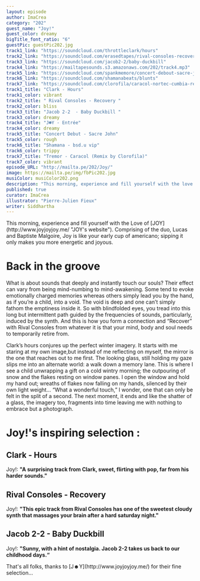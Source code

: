 ```yaml
---
layout: episode
author: ImaCrea
category: "202"
guest_name: "Joy!"
guest_color: dreamy
bigTitle_font_ratio: "6"
guestPic: guestPic202.jpg
track1_link: "https://soundcloud.com/throttleclark/hours"
track2_link: "https://soundcloud.com/erasedtapes/rival-consoles-recovery"
track3_link: "https://soundcloud.com/jacob2-2/baby-duckbill"
track4_link: "https://mailtapesounds.s3.amazonaws.com/202/track4.mp3"
track5_link: "https://soundcloud.com/spankmemore/concert-debout-sacre-john"
track6_link: "https://soundcloud.com/shamanabeats/blunts"
track7_link: "https://soundcloud.com/clorofila/caracol-nortec-cumbia-remix-by"
track1_title: "Clark - Hours"
track1_color: vibrant
track2_title: " Rival Consoles - Recovery "
track2_color: bliss
track3_title: "Jacob 2-2  - Baby Duckbill "
track3_color: dreamy
track4_title: "J☻Y - Entrée"
track4_color: dreamy
track5_title: "Concert Debut - Sacre John"
track5_color: rough
track6_title: "Shamana - bsd.u vip"
track6_color: trippy
track7_title: "Tremor - Caracol (Remix by Clorofila)"
track7_color: vibrant
episode_URL: "http://mailta.pe/202/Joy/"
image: https://mailta.pe/img/fbPic202.jpg
musiColor: musiColor202.png
description: "This morning, experience and fill yourself with the love of Joy. Like your early cup of americano; sipping it only makes you more energetic and joyous."
published: true
curator: ImaCrea
illustrator: "Pierre-Julien Fieux"
writer: Siddhartha
---
```







<p id="introduction">This morning, experience and fill yourself with the Love of [JOY](http://www.joyjoyjoy.me/ "JOY's website"). Comprising of the duo, Lucas and Baptiste Malgoire, Joy is like your early cup of americano; sipping it only makes you more energetic and joyous. 
</p>

# Back in the groove

What is about sounds that deeply and instantly touch our souls? Their effect can vary from being mind-numbing to mind-awakening. Some tend to evoke emotionally charged memories whereas others simply lead you by the hand, as if you’re a child, into a void. The void is deep and one can’t simply fathom the emptiness inside it. So with blindfolded eyes, you tread into this long but intermittent path guided by the frequencies of sounds, particularly, induced by the synth.  And this is how you form a connection and “Recover” with Rival Consoles from whatever it is that your mind, body and soul needs to temporarily retire from. 

Clark’s hours conjures up the perfect winter imagery. It starts with me staring at my own image,but instead of me reflecting on myself, the mirror is the one that reaches out to me first. The looking glass, still holding my gaze slips me into an alternate world: a walk down a memory lane. This is where I see a child unwrapping a gift on a cold wintry morning; the outpouring of snow and the flakes resting on window panes. I open the window and hold my hand out; wreaths of flakes now falling on my hands, silenced by their own light weight... “What a wonderful touch,” I wonder, one that can only be felt in the split of a second. The next moment, it ends and like the shatter of a glass, the imagery too, fragments into time leaving me with nothing to embrace but a photograph. 


# Joy!'s inspiring selection :
 
## Clark - Hours
Joy!: **"**A surprising track from Clark, sweet, flirting with pop, far from his harder sounds.**"**

## Rival Consoles - Recovery
Joy!: **"**This epic track from Rival Consoles has one of the sweetest cloudy synth that massages your brain after a hard saturday night.**"**

## Jacob 2-2 - Baby Duckbill
Joy!: **"**Sunny, with a hint of nostalgia. Jacob 2-2 takes us back to our childhood days.**“**
 
<p id="outroduction">
That's all folks, thanks to [J☻Y](http://www.joyjoyjoy.me/) for their fine selection...</p>
